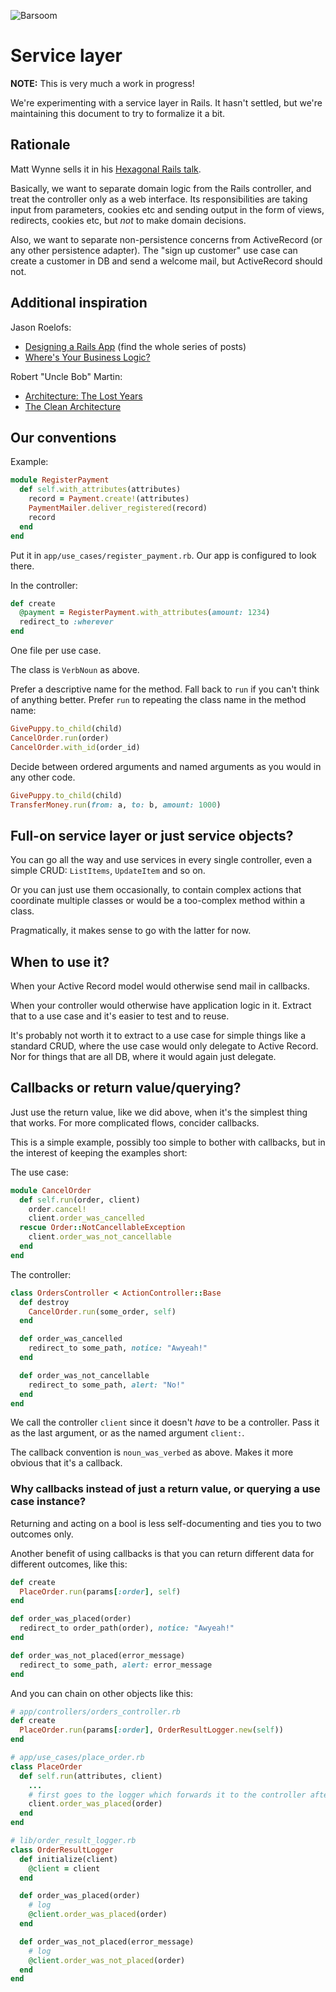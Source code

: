 ![Barsoom](http://barsoom.se/barsoom.png)

# Service layer

**NOTE:** This is very much a work in progress!

We're experimenting with a service layer in Rails. It hasn't settled, but we're maintaining this document to try to formalize it a bit.


## Rationale

Matt Wynne sells it in his [Hexagonal Rails talk](http://www.youtube.com/watch?v=CGN4RFkhH2M).

Basically, we want to separate domain logic from the Rails controller, and treat the controller only as a web interface. Its responsibilities are taking input from parameters, cookies etc and sending output in the form of views, redirects, cookies etc, but *not* to make domain decisions.

Also, we want to separate non-persistence concerns from ActiveRecord (or any other persistence adapter). The "sign up customer" use case can create a customer in DB and send a welcome mail, but ActiveRecord should not.


## Additional inspiration

Jason Roelofs:
* [Designing a Rails App](http://jasonroelofs.com/2012/05/29/designing-a-rails-app-part-1/) (find the whole series of posts)
* [Where's Your Business Logic?](http://collectiveidea.com/blog/archives/2012/06/28/wheres-your-business-logic/)

Robert "Uncle Bob" Martin:

* [Architecture: The Lost Years](http://www.confreaks.com/videos/759-rubymidwest2011-keynote-architecture-the-lost-years)
* [The Clean Architecture](http://blog.8thlight.com/uncle-bob/2012/08/13/the-clean-architecture.html)


## Our conventions

Example:

``` ruby
module RegisterPayment
  def self.with_attributes(attributes)
    record = Payment.create!(attributes)
    PaymentMailer.deliver_registered(record)
    record
  end
end
```

Put it in `app/use_cases/register_payment.rb`. Our app is configured to look there.

In the controller:

``` ruby
def create
  @payment = RegisterPayment.with_attributes(amount: 1234)
  redirect_to :wherever
end
```

One file per use case.

The class is `VerbNoun` as above.

Prefer a descriptive name for the method. Fall back to `run` if you can't think of anything better. Prefer `run` to repeating the class name in the method name:
``` ruby
GivePuppy.to_child(child)
CancelOrder.run(order)
CancelOrder.with_id(order_id)
```

Decide between ordered arguments and named arguments as you would in any other code.

``` ruby
GivePuppy.to_child(child)
TransferMoney.run(from: a, to: b, amount: 1000)
```

## Full-on service layer or just service objects?

You can go all the way and use services in every single controller, even a simple CRUD: `ListItems`, `UpdateItem` and so on.

Or you can just use them occasionally, to contain complex actions that coordinate multiple classes or would be a too-complex method within a class.

Pragmatically, it makes sense to go with the latter for now.

## When to use it?

When your Active Record model would otherwise send mail in callbacks.

When your controller would otherwise have application logic in it. Extract that to a use case and it's easier to test and to reuse.

It's probably not worth it to extract to a use case for simple things like a standard CRUD, where the use case would only delegate to Active Record. Nor for things that are all DB, where it would again just delegate.


## Callbacks or return value/querying?

Just use the return value, like we did above, when it's the simplest thing that works. For more complicated flows, concider callbacks.

This is a simple example, possibly too simple to bother with callbacks, but in the interest of keeping the examples short:

The use case:

``` ruby
module CancelOrder
  def self.run(order, client)
    order.cancel!
    client.order_was_cancelled
  rescue Order::NotCancellableException
    client.order_was_not_cancellable
  end
end
```

The controller:

``` ruby
class OrdersController < ActionController::Base
  def destroy
    CancelOrder.run(some_order, self)
  end

  def order_was_cancelled
    redirect_to some_path, notice: "Awyeah!"
  end

  def order_was_not_cancellable
    redirect_to some_path, alert: "No!"
  end
end
```

We call the controller `client` since it doesn't *have* to be a controller. Pass it as the last argument, or as the named argument `client:`.

The callback convention is `noun_was_verbed` as above. Makes it more obvious that it's a callback.

### Why callbacks instead of just a return value, or querying a use case instance?

Returning and acting on a bool is less self-documenting and ties you to two outcomes only.

Another benefit of using callbacks is that you can return different data for different outcomes, like this:

``` ruby
def create
  PlaceOrder.run(params[:order], self)
end

def order_was_placed(order)
  redirect_to order_path(order), notice: "Awyeah!"
end

def order_was_not_placed(error_message)
  redirect_to some_path, alert: error_message
end
```

And you can chain on other objects like this:

``` ruby
# app/controllers/orders_controller.rb
def create
  PlaceOrder.run(params[:order], OrderResultLogger.new(self))
end

# app/use_cases/place_order.rb
class PlaceOrder
  def self.run(attributes, client)
    ...
    # first goes to the logger which forwards it to the controller after logging
    client.order_was_placed(order)
  end
end

# lib/order_result_logger.rb
class OrderResultLogger
  def initialize(client)
    @client = client
  end

  def order_was_placed(order)
    # log
    @client.order_was_placed(order)
  end

  def order_was_not_placed(error_message)
    # log
    @client.order_was_not_placed(order)
  end
end
```
